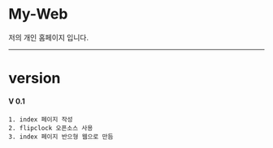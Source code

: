 # My-Web

저의 개인 홈페이지 입니다.

<hr>

# version
#### V 0.1 
```
1. index 페이지 작성
2. flipclock 오픈소스 사용
3. index 페이지 반으형 웹으로 만듬
```
 
